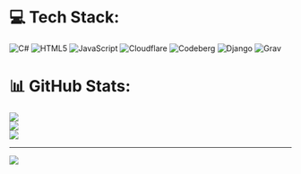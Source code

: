 
# 💻 Tech Stack:
![C#](https://img.shields.io/badge/c%23-%23239120.svg?style=for-the-badge&logo=csharp&logoColor=white) ![HTML5](https://img.shields.io/badge/html5-%23E34F26.svg?style=for-the-badge&logo=html5&logoColor=white) ![JavaScript](https://img.shields.io/badge/javascript-%23323330.svg?style=for-the-badge&logo=javascript&logoColor=%23F7DF1E) ![Cloudflare](https://img.shields.io/badge/Cloudflare-F38020?style=for-the-badge&logo=Cloudflare&logoColor=white) ![Codeberg](https://img.shields.io/badge/Codeberg-2185D0?style=for-the-badge&logo=Codeberg&logoColor=white) ![Django](https://img.shields.io/badge/django-%23092E20.svg?style=for-the-badge&logo=django&logoColor=white) ![Grav](https://img.shields.io/badge/grav-%23FFFFFF.svg?style=for-the-badge&logo=grav&logoColor=221E1F)
# 📊 GitHub Stats:
![](https://github-readme-stats.vercel.app/api?username=jordanblanco13&theme=dark&hide_border=false&include_all_commits=false&count_private=false)<br/>
![](https://github-readme-streak-stats.herokuapp.com/?user=jordanblanco13&theme=dark&hide_border=false)<br/>
![](https://github-readme-stats.vercel.app/api/top-langs/?username=jordanblanco13&theme=dark&hide_border=false&include_all_commits=false&count_private=false&layout=compact)

---
[![](https://visitcount.itsvg.in/api?id=jordanblanco13&icon=0&color=0)](https://visitcount.itsvg.in)

<!-- Proudly created with GPRM ( https://gprm.itsvg.in ) -->

